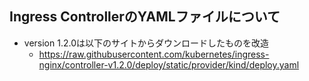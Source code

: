 ## Ingress ControllerのYAMLファイルについて

* version 1.2.0は以下のサイトからダウンロードしたものを改造
  * https://raw.githubusercontent.com/kubernetes/ingress-nginx/controller-v1.2.0/deploy/static/provider/kind/deploy.yaml